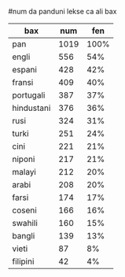 #num da panduni lekse ca ali bax

| bax | num | fen |
|-----|-----|-----|
| pan | 1019 | 100% |
| engli | 556 | 54% |
| espani | 428 | 42% |
| fransi | 409 | 40% |
| portugali | 387 | 37% |
| hindustani | 376 | 36% |
| rusi | 324 | 31% |
| turki | 251 | 24% |
| cini | 221 | 21% |
| niponi | 217 | 21% |
| malayi | 212 | 20% |
| arabi | 208 | 20% |
| farsi | 174 | 17% |
| coseni | 166 | 16% |
| swahili | 160 | 15% |
| bangli | 139 | 13% |
| vieti | 87 | 8% |
| filipini | 42 | 4% |
